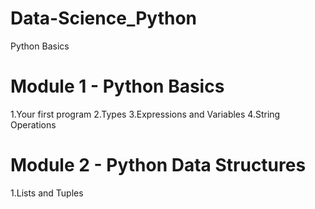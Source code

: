 # Data-Science_Python
Python Basics 
# Module 1 - Python Basics
1.Your first program
2.Types
3.Expressions and Variables
4.String Operations

# Module 2 - Python Data Structures
1.Lists and Tuples
